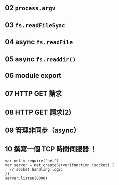 ## 02 `process.argv`

## 03 `fs.readFileSync`

## 04 **async** `fs.readFile`

## 05 **async** `fs.readdir()`
 
## 06 module export

## 07 HTTP GET 請求

## 08 HTTP GET 請求(2)

## 09 管理非同步（async）

## 10 撰寫一個 TCP 時間伺服器 ！

```
var net = require('net')
var server = net.createServer(function (socket) {
  // socket handling logic
})
server.listen(8000)
```